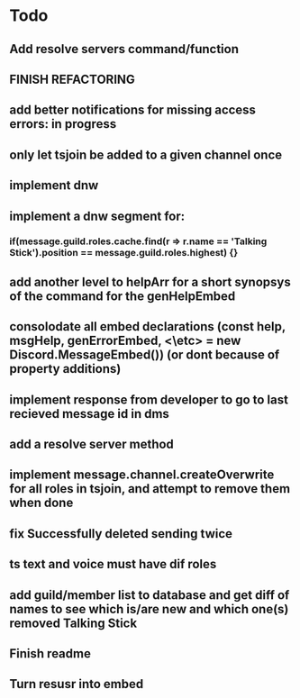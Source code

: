 # Todo
##        Add resolve servers command/function
##        FINISH REFACTORING
##        add better notifications for missing access errors: in progress
##        only let tsjoin be added to a given channel once
##        implement dnw
##        implement a dnw segment for:
###            if(message.guild.roles.cache.find(r => r.name == 'Talking Stick').position == message.guild.roles.highest) {}
##        add another level to helpArr for a short synopsys of the command for the genHelpEmbed
##        consolodate all embed declarations (const help, msgHelp, genErrorEmbed, <\etc> = new Discord.MessageEmbed()) (or dont because of property additions)
##        implement response from developer to go to last recieved message id in dms
##        add a resolve server method
##        implement message.channel.createOverwrite for all roles in tsjoin, and attempt to remove them when done
##        fix Successfully deleted sending twice
##        ts text and voice must have dif roles
##        add guild/member list to database and get diff of names to see which is/are new and which one(s) removed Talking Stick
##        Finish readme
##        Turn resusr into embed
